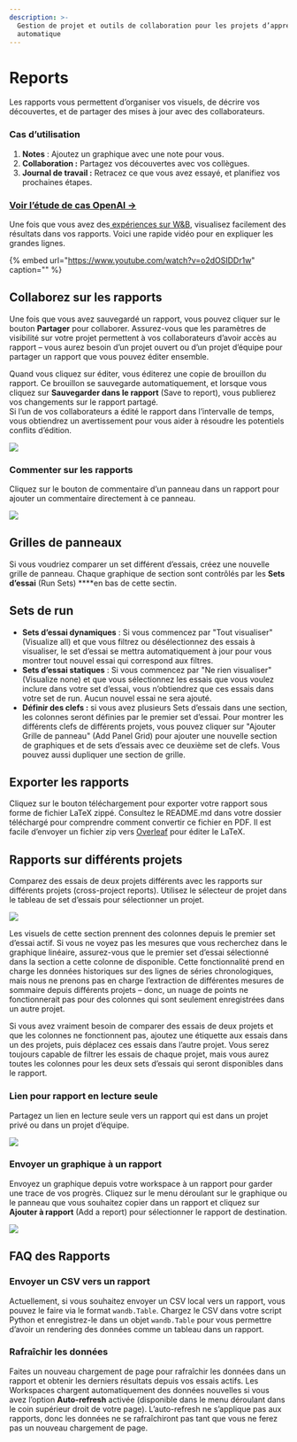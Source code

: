 ```yaml
---
description: >-
  Gestion de projet et outils de collaboration pour les projets d’apprentissage
  automatique
---
```


# Reports

Les rapports vous permettent d’organiser vos visuels, de décrire vos découvertes, et de partager des mises à jour avec des collaborateurs.

### Cas d’utilisation

1.  **Notes** : Ajoutez un graphique avec une note pour vous.
2. **Collaboration :** Partagez vos découvertes avec vos collègues.
3. **Journal de travail :** Retracez ce que vous avez essayé, et planifiez vos prochaines étapes.

###  ​[Voir l’étude de cas OpenAI →](https://bit.ly/wandb-learning-dexterity)​

Une fois que vous avez des[ expériences sur W&B](https://app.gitbook.com/@weights-and-biases/s/docs/~/drafts/-MSS0wIG8p8DoTkCvnaD/v/francais/quickstart), visualisez facilement des résultats dans vos rapports. Voici une rapide vidéo pour en expliquer les grandes lignes.

{% embed url="https://www.youtube.com/watch?v=o2dOSIDDr1w" caption="" %}

## Collaborez sur les rapports

Une fois que vous avez sauvegardé un rapport, vous pouvez cliquer sur le bouton **Partager** pour collaborer. Assurez-vous que les paramètres de visibilité sur votre projet permettent à vos collaborateurs d’avoir accès au rapport – vous aurez besoin d’un projet ouvert ou d’un projet d’équipe pour partager un rapport que vous pouvez éditer ensemble.

 Quand vous cliquez sur éditer, vous éditerez une copie de brouillon du rapport. Ce brouillon se sauvegarde automatiquement, et lorsque vous cliquez sur **Sauvegarder dans le rapport** \(Save to report\), vous publierez vos changements sur le rapport partagé.  
Si l’un de vos collaborateurs a édité le rapport dans l’intervalle de temps, vous obtiendrez un avertissement pour vous aider à résoudre les potentiels conflits d’édition.

![](.gitbook/assets/collaborative-reports.gif)



### Commenter sur les rapports

Cliquez sur le bouton de commentaire d’un panneau dans un rapport pour ajouter un commentaire directement à ce panneau.

![](.gitbook/assets/demo-comment-on-panels-in-reports.gif)

## Grilles de panneaux

 Si vous voudriez comparer un set différent d’essais, créez une nouvelle grille de panneau. Chaque graphique de section sont contrôlés par les **Sets d’essai** \(Run Sets\) ****en bas de cette sectin.

## Sets de run

*  **Sets d’essai dynamiques** : Si vous commencez par "Tout visualiser" \(Visualize all\) et que vous filtrez ou désélectionnez des essais à visualiser, le set d’essai se mettra automatiquement à jour pour vous montrer tout nouvel essai qui correspond aux filtres.
* **Sets d’essai statiques** : Si vous commencez par "Ne rien visualiser" \(Visualize none\) et que vous sélectionnez les essais que vous voulez inclure dans votre set d’essai, vous n’obtiendrez que ces essais dans votre set de run. Aucun nouvel essai ne sera ajouté.
* **Définir des clefs :** si vous avez plusieurs Sets d’essais dans une section, les colonnes seront définies par le premier set d’essai. Pour montrer les différents clefs de différents projets, vous pouvez cliquer sur "Ajouter Grille de panneau" \(Add Panel Grid\) pour ajouter une nouvelle section de graphiques et de sets d’essais avec ce deuxième set de clefs. Vous pouvez aussi dupliquer une section de grille.

## Exporter les rapports

Cliquez sur le bouton téléchargement pour exporter votre rapport sous forme de fichier LaTeX zippé. Consultez le README.md dans votre dossier téléchargé pour comprendre comment convertir ce fichier en PDF. Il est facile d’envoyer un fichier zip vers [Overleaf](https://www.overleaf.com/) pour éditer le LaTeX.

## Rapports sur différents projets

Comparez des essais de deux projets différents avec les rapports sur différents projets \(cross-project reports\). Utilisez le sélecteur de projet dans le tableau de set d’essais pour sélectionner un projet.

![](.gitbook/assets/how-to-pick-a-different-project-to-draw-runs-from.gif)

Les visuels de cette section prennent des colonnes depuis le premier set d’essai actif. Si vous ne voyez pas les mesures que vous recherchez dans le graphique linéaire, assurez-vous que le premier set d’essai sélectionné dans la section a cette colonne de disponible. Cette fonctionnalité prend en charge les données historiques sur des lignes de séries chronologiques, mais nous ne prenons pas en charge l’extraction de différentes mesures de sommaire depuis différents projets – donc, un nuage de points ne fonctionnerait pas pour des colonnes qui sont seulement enregistrées dans un autre projet.

Si vous avez vraiment besoin de comparer des essais de deux projets et que les colonnes ne fonctionnent pas, ajoutez une étiquette aux essais dans un des projets, puis déplacez ces essais dans l’autre projet. Vous serez toujours capable de filtrer les essais de chaque projet, mais vous aurez toutes les colonnes pour les deux sets d’essais qui seront disponibles dans le rapport.

### Lien pour rapport en lecture seule

 Partagez un lien en lecture seule vers un rapport qui est dans un projet privé ou dans un projet d’équipe.

![](.gitbook/assets/share-view-only-link.gif)

###  Envoyer un graphique à un rapport

Envoyez un graphique depuis votre workspace à un rapport pour garder une trace de vos progrès. Cliquez sur le menu déroulant sur le graphique ou le panneau que vous souhaitez copier dans un rapport et cliquez sur **Ajouter à rapport** \(Add a report\) pour sélectionner le rapport de destination.

![](.gitbook/assets/demo-export-to-existing-report%20%281%29%20%282%29%20%283%29%20%283%29%20%283%29%20%283%29%20%284%29%20%284%29%20%285%29%20%281%29%20%281%29%20%282%29.gif)

##  FAQ des Rapports

### Envoyer un CSV vers un rapport

 Actuellement, si vous souhaitez envoyer un CSV local vers un rapport, vous pouvez le faire via le format `wandb.Table`. Chargez le CSV dans votre script Python et enregistrez-le dans un objet `wandb.Table` pour vous permettre d’avoir un rendering des données comme un tableau dans un rapport.

###  Rafraîchir les données

 Faites un nouveau chargement de page pour rafraîchir les données dans un rapport et obtenir les derniers résultats depuis vos essais actifs. Les Workspaces chargent automatiquement des données nouvelles si vous avez l’option **Auto-refresh** activée \(disponible dans le menu déroulant dans le coin supérieur droit de votre page\). L’auto-refresh ne s’applique pas aux rapports, donc les données ne se rafraîchiront pas tant que vous ne ferez pas un nouveau chargement de page.

